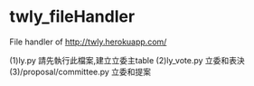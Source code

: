 twly_fileHandler
================

File handler of http://twly.herokuapp.com/

(1)ly.py
請先執行此檔案,建立立委主table
(2)ly_vote.py
立委和表決
(3)/proposal/committee.py
立委和提案
